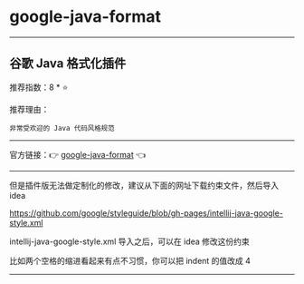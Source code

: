 # google-java-format

---

## 谷歌 Java 格式化插件

推荐指数：8 * ⭐

推荐理由：

    非常受欢迎的 Java 代码风格规范

---



官方链接：👉 [google-java-format](
https://plugins.jetbrains.com/plugin/8527-google-java-format
) 👈


---



但是插件版无法做定制化的修改，建议从下面的网址下载约束文件，然后导入 idea

https://github.com/google/styleguide/blob/gh-pages/intellij-java-google-style.xml

intellij-java-google-style.xml 导入之后，可以在 idea 修改这份约束

比如两个空格的缩进看起来有点不习惯，你可以把 indent 的值改成 4



---


















